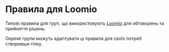 # Правила для Loomio

Типові правила для груп, що використовують [Loomio](https://www.loomio.org/) для обговорень та прийняття рішень.

Окремі групи можуть адаптувати ці правила для своїх потреб створивши гілку.

